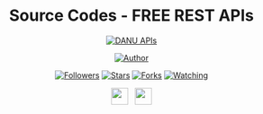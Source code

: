 <div align="center">
 
# Source Codes - FREE REST APIs
<p align="center">
<a href="#"><img title="DANU APIs" src="https://img.shields.io/badge/DANU Apis-blue?colorA=%23ff0000&colorB=%23017e40&style=for-the-badge"></a>
</p>
<p align="center">
<a href="https://github.com/ekadanuarta"><img title="Author" src="https://img.shields.io/badge/Author-DANU GANS-orange.svg?style=for-the-badge&logo=github"></a>
</p>
<p align="center">
<a href="https://github.com/ekadanuarta/followers"><img title="Followers" src="https://img.shields.io/github/followers/ekadanuarta?color=red&style=flat-square"></a>
<a href="https://github.com/ekadanuarta/Api/stargazers/"><img title="Stars" src="https://img.shields.io/github/stars/ekadanuarta/Api?color=blue&style=flat-square"></a>
<a href="https://github.com/ekadanuarta/Api/network/members"><img title="Forks" src="https://img.shields.io/github/forks/ekadanuarta/Api?color=red&style=flat-square"></a>
<a href="https://github.com/ekadanuarta/Api/watchers"><img title="Watching" src="https://img.shields.io/github/watchers/ekadanuarta/Api?label=Watchers&color=blue&style=flat-square"></a>
</p>
<p align='center'>
   <a href="https://wa.me/6288221400832"><img height="30" src="https://c.top4top.io/p_1837yybbf0.jpeg"></a>&nbsp;&nbsp;
   <a href="https://instagram.com/ekagans_02"><img height="30" src="https://raw.githubusercontent.com/TobyG74/TobyG74/main/instagram.jpg"></a>
</P>
